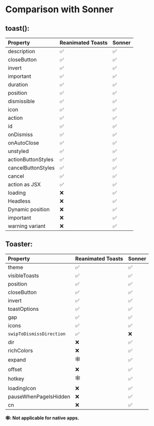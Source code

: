 # Comparison with Sonner

## toast():

| Property           | Reanimated Toasts | Sonner |
| :----------------- | ----------------- | ------ |
| description        | ✅                | ✅     |
| closeButton        | ✅                | ✅     |
| invert             | ✅                | ✅     |
| important          | ✅                | ✅     |
| duration           | ✅                | ✅     |
| position           | ✅                | ✅     |
| dismissible        | ✅                | ✅     |
| icon               | ✅                | ✅     |
| action             | ✅                | ✅     |
| id                 | ✅                | ✅     |
| onDismiss          | ✅                | ✅     |
| onAutoClose        | ✅                | ✅     |
| unstyled           | ✅                | ✅     |
| actionButtonStyles | ✅                | ✅     |
| cancelButtonStyles | ✅                | ✅     |
| cancel             | ✅                | ✅     |
| action as JSX      | ✅                | ✅     |
| loading            | ❌                | ✅     |
| Headless           | ❌                | ✅     |
| Dynamic position   | ❌                | ✅     |
| important          | ❌                | ✅     |
| warning variant    | ❌                | ✅     |

## Toaster:

| Property                 | Reanimated Toasts | Sonner |
| :----------------------- | ----------------- | ------ |
| theme                    | ✅                | ✅     |
| visibleToasts            | ✅                | ✅     |
| position                 | ✅                | ✅     |
| closeButton              | ✅                | ✅     |
| invert                   | ✅                | ✅     |
| toastOptions             | ✅                | ✅     |
| gap                      | ✅                | ✅     |
| icons                    | ✅                | ✅     |
| `swipToDismissDirection` | ✅                | ❌     |
| dir                      | ❌                | ✅     |
| richColors               | ❌                | ✅     |
| expand                   | 🕸️                | ✅     |
| offset                   | ❌                | ✅     |
| hotkey                   | 🕸️                | ✅     |
| loadingIcon              | ❌                | ✅     |
| pauseWhenPageIsHidden    | ❌                | ✅     |
| cn                       | ❌                | ✅     |

**🕸️: Not applicable for native apps.**
